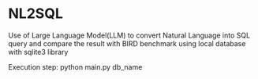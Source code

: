# NL2SQL
Use of Large Language Model(LLM) to convert Natural Language into SQL query and compare the result with BIRD benchmark using local database with sqlite3 library

Execution step: python main.py db_name
